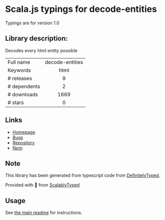 
# Scala.js typings for decode-entities

Typings are for version 1.0

## Library description:
Decodes every html entity possible

|                    |                 |
| ------------------ | :-------------: |
| Full name          | decode-entities |
| Keywords           | html |
| # releases         | 9 |
| # dependents       | 2 |
| # downloads        | 1669 |
| # stars            | 0 |

## Links
- [Homepage](https://github.com/waspothegreat/strip-entities#readme)
- [Bugs](https://github.com/waspothegreat/strip-entities/issues)
- [Repository](https://github.com/waspothegreat/strip-entities)
- [Npm](https://www.npmjs.com/package/decode-entities)
    


## Note
This library has been generated from typescript code from [DefinitelyTyped](https://definitelytyped.org).

Provided with :purple_heart: from [ScalablyTyped](https://github.com/oyvindberg/ScalablyTyped)

## Usage
See [the main readme](../../readme.md) for instructions.


